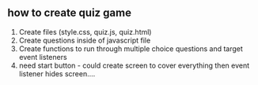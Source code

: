 ## how to create quiz game 
1. Create files (style.css, quiz.js, quiz.html)
2. Create questions inside of javascript file 
3. Create functions to run through multiple choice questions and target event listeners 
4. need start button - could create screen to cover everything then event listener hides screen....